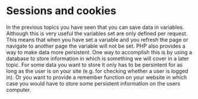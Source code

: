 Sessions and cookies
====================

In the previous topics you have seen that you can save data in variables. Although this is very useful the variables set are only defined per request. This means that when you have set a variable and you refresh the page or navigate to another page the variable will not be set. PHP also provides a way to make data more persistent. One way to accomplish this is by using a database to store information in which is something we will cover in a later topic. For some data you want to store it only has to be persintent for as long as the user is on your site (e.g. for checking whether a user is logged in). Or you want to provide a remember function on your website in which case you would have to store some persistent information on the users computer.